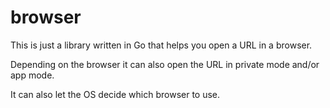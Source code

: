 # browser

This is just a library written in Go that helps you open a URL in a browser.

Depending on the browser it can also open the URL in private mode and/or app mode.

It can also let the OS decide which browser to use.
